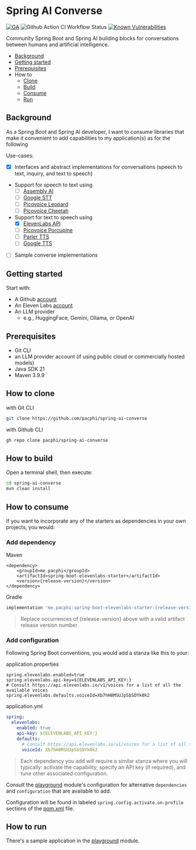 # Spring AI Converse

[![GA](https://img.shields.io/badge/Release-Alpha-darkred)](https://img.shields.io/badge/Release-Alpha-darkred) ![Github Action CI Workflow Status](https://github.com/pacphi/spring-ai-converse/actions/workflows/ci.yml/badge.svg) [![Known Vulnerabilities](https://snyk.io/test/github/pacphi/spring-ai-converse/badge.svg?style=plastic)](https://snyk.io/test/github/pacphi/spring-ai-converse)

Community Spring Boot and Spring AI building blocks for conversations between humans and artificial intelligence.

* [Background](#background)
* [Getting started](#getting-started)
* [Prerequisites](#prerequisites)
* How to
    * [Clone](#how-to-clone)
    * [Build](#how-to-build)
    * [Consume](#how-to-consume)
    * [Run](#how-to-run)

## Background

As a Spring Boot and Spring AI developer, I want
to consume libraries that make it convenient to add capabilities to my application(s)
as for the following

Use-cases:

* [x] Interfaces and abstract implementations for conversations (speech to text, inquiry, and text to speech)
* Support for speech to text using
  * [ ] [Assembly AI](https://www.assemblyai.com/blog/speech-recognition-in-java/)
  * [ ] [Google STT](https://cloud.google.com/speech-to-text/docs/transcribe-client-libraries#client-libraries-install-java)
  * [ ] [Picovoice Leopard](https://github.com/Picovoice/leopard?tab=readme-ov-file#java-demo)
  * [ ] [Picovoice Cheetah](https://github.com/Picovoice/cheetah?tab=readme-ov-file#java-demos)
* Support for text to speech using 
  * [x] [ElevenLabs API](https://elevenlabs.io/docs/api-reference/text-to-speech/convert)
  * [ ] [Picovoice Porcupine](https://github.com/Picovoice/porcupine?tab=readme-ov-file#java-demos)
  * [ ] [Parler TTS](https://huggingface.co/ecyht2/parler-tts-mini-v1-GGUF)
  * [ ] [Google TTS](https://cloud.google.com/text-to-speech/docs/create-audio-text-client-libraries#client-libraries-install-java)
* [ ] Sample converse implementations

## Getting started

Start with:

* A Github [account](https://github.com/signup)
* An Eleven Labs [account](https://elevenlabs.io/app/sign-in)
* An LLM provider
  * e.g., HuggingFace, Gemini, Ollama, or OpenAI

## Prerequisites

* Git CLI
* an LLM provider account (if using public cloud or commercially hosted models)
* Java SDK 21
* Maven 3.9.9

## How to clone

with Git CLI

```bash
git clone https://github.com/pacphi/spring-ai-converse
```

with Github CLI

```bash
gh repo clone pacphi/spring-ai-converse
```

## How to build

Open a terminal shell, then execute:

```bash
cd spring-ai-converse
mvn clean install
```

## How to consume

If you want to incorporate any of the starters as dependencies in your own projects, you would:

### Add dependency

Maven

```maven
<dependency>
    <groupId>me.pacphi</groupId>
    <artifactId>spring-boot-elevenlabs-starter</artifactId>
    <version>{release-version}</version>
</dependency>
```

Gradle

```gradle
implementation 'me.pacphi:spring-boot-elevenlabs-starter:{release-version}'
```

> Replace occurrences of {release-version} above with a valid artifact release version number

### Add configuration

Following Spring Boot conventions, you would add a stanza like this to your:

application.properties

```properties
spring.elevenlabs.enabled=true
spring.elevenlabs.api-key=${ELEVENLABS_API_KEY:}
# Consult https://api.elevenlabs.io/v1/voices for a list of all the available voices
spring.elevenlabs.defaults.voiceId=Xb7hH8MSUJpSbSDYk0k2
```

application.yml

```yaml
spring:
  elevenlabs:
    enabled: true
    api-key: ${ELEVENLABS_API_KEY:}
    defaults:
      # Consult https://api.elevenlabs.io/v1/voices for a list of all the available voices
      voiceId: Xb7hH8MSUJpSbSDYk0k2
```

> Each dependency you add will require a similar stanza where you will typically: activate the capability, specify an API key (if required), and tune other associated configuration.

Consult the [playground](playground) module's configuration for alternative
`dependencies` and `configuration` that are available to add.

Configuration will be found in labeled `spring.config.activate.on-profile` sections of the [pom.xml](playground/pom.xml) file.

## How to run

There's a sample application in the [playground](playground) module.
